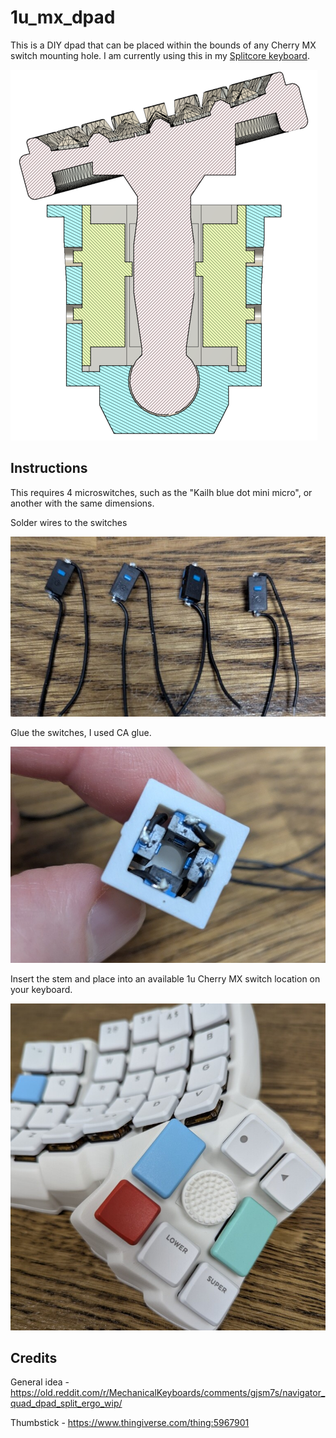# 1u_mx_dpad

This is a DIY dpad that can be placed within the bounds of any Cherry MX switch mounting hole. I am currently using this in my [Splitcore keyboard](https://github.com/dmhuisma/splitcore-zmk).

![Cross section](images/cross_sectional_view.png)

## Instructions

This requires 4 microswitches, such as the "Kailh blue dot mini micro", or another with the same dimensions.

Solder wires to the switches

![Solder wires](images/1.jpg)

Glue the switches, I used CA glue.

![Glue switches](images/2.jpg)

Insert the stem and place into an available 1u Cherry MX switch location on your keyboard.

![Insert](images/3.jpg)

## Credits

General idea - https://old.reddit.com/r/MechanicalKeyboards/comments/gjsm7s/navigator_quad_dpad_split_ergo_wip/

Thumbstick - https://www.thingiverse.com/thing:5967901
